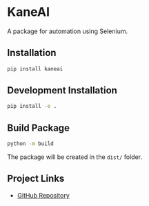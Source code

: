 # KaneAI

A package for automation using Selenium.

## Installation

```bash
pip install kaneai
```

## Development Installation

```bash
pip install -e .
```

## Build Package

```bash
python -m build
```
The package will be created in the `dist/` folder.

## Project Links

- [GitHub Repository](https://github.com/LambdatestIncPrivate/web-kaneai-code-runner)